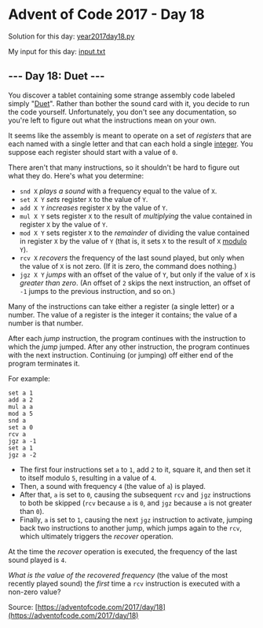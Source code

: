 # Advent of Code 2017 - Day 18

Solution for this day: [year2017day18.py](year2017day18.py)

My input for this day: [input.txt](input.txt)

## \--- Day 18: Duet ---

You discover a tablet containing some strange assembly code labeled simply
"[Duet](https://en.wikipedia.org/wiki/Duet)". Rather than bother the sound
card with it, you decide to run the code yourself. Unfortunately, you don't
see any documentation, so you're left to figure out what the instructions mean
on your own.

It seems like the assembly is meant to operate on a set of _registers_ that
are each named with a single letter and that can each hold a single
[integer](https://en.wikipedia.org/wiki/Integer). You suppose each register
should start with a value of `0`.

There aren't that many instructions, so it shouldn't be hard to figure out
what they do. Here's what you determine:

  * `snd X` _plays a sound_ with a frequency equal to the value of `X`.
  * `set X Y` _sets_ register `X` to the value of `Y`.
  * `add X Y` _increases_ register `X` by the value of `Y`.
  * `mul X Y` sets register `X` to the result of _multiplying_ the value contained in register `X` by the value of `Y`.
  * `mod X Y` sets register `X` to the _remainder_ of dividing the value contained in register `X` by the value of `Y` (that is, it sets `X` to the result of `X` [modulo](https://en.wikipedia.org/wiki/Modulo_operation) `Y`).
  * `rcv X` _recovers_ the frequency of the last sound played, but only when the value of `X` is not zero. (If it is zero, the command does nothing.)
  * `jgz X Y` _jumps_ with an offset of the value of `Y`, but only if the value of `X` is _greater than zero_. (An offset of `2` skips the next instruction, an offset of `-1` jumps to the previous instruction, and so on.)

Many of the instructions can take either a register (a single letter) or a
number. The value of a register is the integer it contains; the value of a
number is that number.

After each _jump_ instruction, the program continues with the instruction to
which the _jump_ jumped. After any other instruction, the program continues
with the next instruction. Continuing (or jumping) off either end of the
program terminates it.

For example:

    
    
    set a 1
    add a 2
    mul a a
    mod a 5
    snd a
    set a 0
    rcv a
    jgz a -1
    set a 1
    jgz a -2
    

  * The first four instructions set `a` to `1`, add `2` to it, square it, and then set it to itself modulo `5`, resulting in a value of `4`.
  * Then, a sound with frequency `4` (the value of `a`) is played.
  * After that, `a` is set to `0`, causing the subsequent `rcv` and `jgz` instructions to both be skipped (`rcv` because `a` is `0`, and `jgz` because `a` is not greater than `0`).
  * Finally, `a` is set to `1`, causing the next `jgz` instruction to activate, jumping back two instructions to another jump, which jumps again to the `rcv`, which ultimately triggers the _recover_ operation.

At the time the _recover_ operation is executed, the frequency of the last
sound played is `4`.

_What is the value of the recovered frequency_ (the value of the most recently
played sound) the _first_ time a `rcv` instruction is executed with a non-zero
value?



Source: [https://adventofcode.com/2017/day/18](https://adventofcode.com/2017/day/18)

